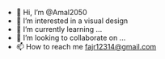 - 👋 Hi, I’m @Amal2050
- 👀 I’m interested in a visual design 
- 🌱 I’m currently learning ...
- 💞️ I’m looking to collaborate on ...
- 📫 How to reach me fajr12314@gmail.com

<!---
Amal2050/Amal2050 is a ✨ special ✨ repository because its `README.md` (this file) appears on your GitHub profile.
You can click the Preview link to take a look at your changes.
--->

